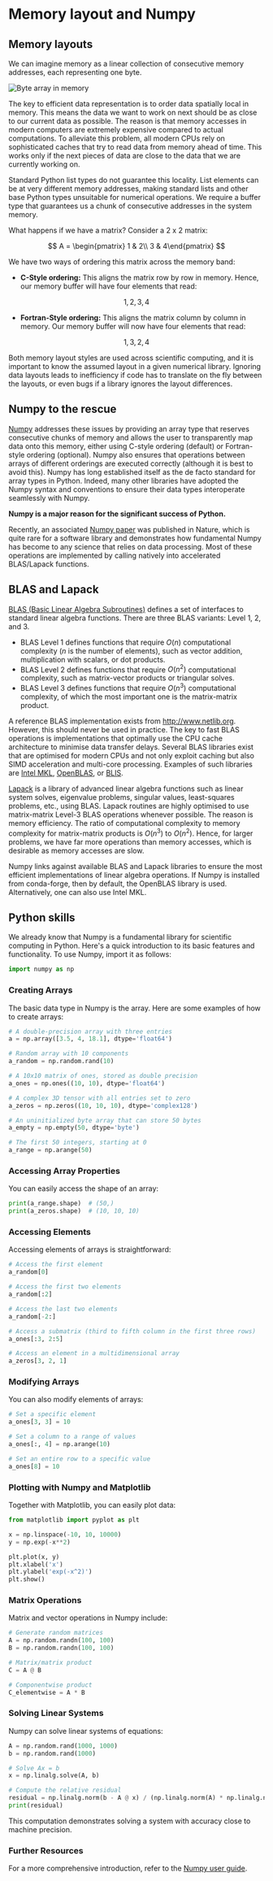 # Memory layout and Numpy

## Memory layouts

We can imagine memory as a linear collection of consecutive memory addresses, each representing one byte.

![Byte array in memory](./figures/byte_array.png)

The key to efficient data representation is to order data spatially local in memory. This means the data we want to work on next should be as close to our current data as possible. The reason is that memory accesses in modern computers are extremely expensive compared to actual computations. To alleviate this problem, all modern CPUs rely on sophisticated caches that try to read data from memory ahead of time. This works only if the next pieces of data are close to the data that we are currently working on.

Standard Python list types do not guarantee this locality. List elements can be at very different memory addresses, making standard lists and other base Python types unsuitable for numerical operations. We require a buffer type that guarantees us a chunk of consecutive addresses in the system memory.

What happens if we have a matrix? Consider a 2 x 2 matrix:

$$
A = \begin{pmatrix} 1 & 2\\ 3 & 4\end{pmatrix}
$$

We have two ways of ordering this matrix across the memory band:

* **C-Style ordering:** This aligns the matrix row by row in memory. Hence, our memory buffer will have four elements that read:

$$
1, 2, 3, 4
$$

* **Fortran-Style ordering:** This aligns the matrix column by column in memory. Our memory buffer will now have four elements that read:

$$
1, 3, 2, 4
$$

Both memory layout styles are used across scientific computing, and it is important to know the assumed layout in a given numerical library. Ignoring data layouts leads to inefficiency if code has to translate on the fly between the layouts, or even bugs if a library ignores the layout differences.

## Numpy to the rescue

[Numpy](https://numpy.org/) addresses these issues by providing an array type that reserves consecutive chunks of memory and allows the user to transparently map data onto this memory, either using C-style ordering (default) or Fortran-style ordering (optional). Numpy also ensures that operations between arrays of different orderings are executed correctly (although it is best to avoid this). Numpy has long established itself as the de facto standard for array types in Python. Indeed, many other libraries have adopted the Numpy syntax and conventions to ensure their data types interoperate seamlessly with Numpy.

**Numpy is a major reason for the significant success of Python.**

Recently, an associated [Numpy paper](https://www.nature.com/articles/s41586-020-2649-2) was published in Nature, which is quite rare for a software library and demonstrates how fundamental Numpy has become to any science that relies on data processing. Most of these operations are implemented by calling natively into accelerated BLAS/Lapack functions.

## BLAS and Lapack

[BLAS (Basic Linear Algebra Subroutines)](http://www.netlib.org/blas/) defines a set of interfaces to standard linear algebra functions. There are three BLAS variants: Level 1, 2, and 3.

* BLAS Level 1 defines functions that require $O(n)$ computational complexity ($n$ is the number of elements), such as vector addition, multiplication with scalars, or dot products.
* BLAS Level 2 defines functions that require $O(n^2)$ computational complexity, such as matrix-vector products or triangular solves.
* BLAS Level 3 defines functions that require $O(n^3)$ computational complexity, of which the most important one is the matrix-matrix product.

A reference BLAS implementation exists from <http://www.netlib.org>. However, this should never be used in practice. The key to fast BLAS operations is implementations that optimally use the CPU cache architecture to minimise data transfer delays. Several BLAS libraries exist that are optimised for modern CPUs and not only exploit caching but also SIMD acceleration and multi-core processing. Examples of such libraries are [Intel MKL](https://software.intel.com/content/www/us/en/develop/tools/math-kernel-library.html), [OpenBLAS](https://www.openblas.net/), or [BLIS](https://github.com/flame/blis).

[Lapack](http://netlib.org/lapack) is a library of advanced linear algebra functions such as linear system solves, eigenvalue problems, singular values, least-squares problems, etc., using BLAS. Lapack routines are highly optimised to use matrix-matrix Level-3 BLAS operations whenever possible. The reason is memory efficiency. The ratio of computational complexity to memory complexity for matrix-matrix products is $O(n^3)$ to $O(n^2)$. Hence, for larger problems, we have far more operations than memory accesses, which is desirable as memory accesses are slow.

Numpy links against available BLAS and Lapack libraries to ensure the most efficient implementations of linear algebra operations. If Numpy is installed from conda-forge, then by default, the OpenBLAS library is used. Alternatively, one can also use Intel MKL.

## Python skills

We already know that Numpy is a fundamental library for scientific computing in Python. Here's a quick introduction to its basic features and functionality. To use Numpy, import it as follows:

```python
import numpy as np
```

### Creating Arrays

The basic data type in Numpy is the array. Here are some examples of how to create arrays:

```python
# A double-precision array with three entries
a = np.array([3.5, 4, 18.1], dtype='float64')

# Random array with 10 components
a_random = np.random.rand(10)

# A 10x10 matrix of ones, stored as double precision
a_ones = np.ones((10, 10), dtype='float64')

# A complex 3D tensor with all entries set to zero
a_zeros = np.zeros((10, 10, 10), dtype='complex128')

# An uninitialized byte array that can store 50 bytes
a_empty = np.empty(50, dtype='byte')

# The first 50 integers, starting at 0
a_range = np.arange(50)
```

### Accessing Array Properties

You can easily access the shape of an array:

```python
print(a_range.shape)  # (50,)
print(a_zeros.shape)  # (10, 10, 10)
```

### Accessing Elements

Accessing elements of arrays is straightforward:

```python
# Access the first element
a_random[0]

# Access the first two elements
a_random[:2]

# Access the last two elements
a_random[-2:]

# Access a submatrix (third to fifth column in the first three rows)
a_ones[:3, 2:5]

# Access an element in a multidimensional array
a_zeros[3, 2, 1]
```

### Modifying Arrays

You can also modify elements of arrays:

```python
# Set a specific element
a_ones[3, 3] = 10

# Set a column to a range of values
a_ones[:, 4] = np.arange(10)

# Set an entire row to a specific value
a_ones[8] = 10
```

### Plotting with Numpy and Matplotlib

Together with Matplotlib, you can easily plot data:

```python
from matplotlib import pyplot as plt

x = np.linspace(-10, 10, 10000)
y = np.exp(-x**2)

plt.plot(x, y)
plt.xlabel('x')
plt.ylabel('exp(-x^2)')
plt.show()
```

### Matrix Operations

Matrix and vector operations in Numpy include:

```python
# Generate random matrices
A = np.random.randn(100, 100)
B = np.random.randn(100, 100)

# Matrix/matrix product
C = A @ B

# Componentwise product
C_elementwise = A * B
```

### Solving Linear Systems

Numpy can solve linear systems of equations:

```python
A = np.random.rand(1000, 1000)
b = np.random.rand(1000)

# Solve Ax = b
x = np.linalg.solve(A, b)

# Compute the relative residual
residual = np.linalg.norm(b - A @ x) / (np.linalg.norm(A) * np.linalg.norm(x) + np.linalg.norm(b))
print(residual)
```

This computation demonstrates solving a system with accuracy close to machine precision.

### Further Resources

For a more comprehensive introduction, refer to the [Numpy user guide](https://numpy.org/doc/stable/user/index.html).
